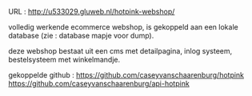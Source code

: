 URL : http://u533029.gluweb.nl/hotpink-webshop/


volledig werkende ecommerce webshop, is gekoppeld aan een lokale database (zie : database mapje voor dump).

deze webshop bestaat uit een cms met detailpagina, inlog systeem, bestelsysteem met winkelmandje.


gekoppelde github : https://github.com/caseyvanschaarenburg/hotpink https://github.com/caseyvanschaarenburg/api-hotpink
